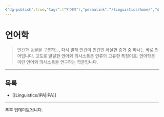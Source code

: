 ```yaml
---
{"dg-publish":true,"tags":["언어학"],"permalink":"/linguistics/home/","dgPassFrontmatter":true,"created":"2024-04-05T17:39:49.766+09:00","updated":"2024-06-11T16:46:15.764+09:00"}
---
```



# 언어학

> 인간과 동물을 구분하는, 다시 말해 인간이 인간인 확실한 증거 중 하나는 바로 언어입니다. 고도로 발달한 언어와 의사소통은 인류의 고유한 특징이죠. 언어학은 이런 언어와 의사소통을 연구하는 학문입니다. 

---

## 목록

+ [[Linguistics/IPA\|IPA]]

---
추후 업데이트됩니다.